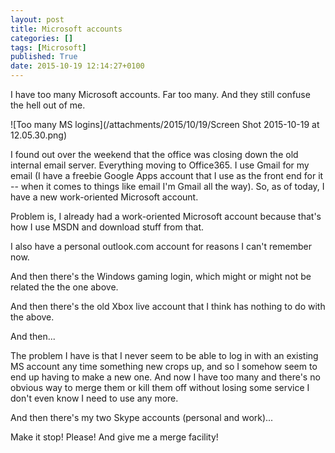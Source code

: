 ```yaml
---
layout: post
title: Microsoft accounts
categories: []
tags: [Microsoft]
published: True
date: 2015-10-19 12:14:27+0100
---
```


I have too many Microsoft accounts. Far too many. And they still confuse
the hell out of me.

![Too many MS logins](/attachments/2015/10/19/Screen Shot 2015-10-19 at 12.05.30.png)

I found out over the weekend that the office was closing down the old internal
email server. Everything moving to Office365. I use Gmail for my email (I have
a freebie Google Apps account that I use as the front end for it -- when it
comes to things like email I'm Gmail all the way). So, as of today, I have
a new work-oriented Microsoft account.

Problem is, I already had a work-oriented Microsoft account because that's how
I use MSDN and download stuff from that.

I also have a personal outlook.com account for reasons I can't remember now.

And then there's the Windows gaming login, which might or might not be related
the the one above.

And then there's the old Xbox live account that I think has nothing to do with
the above.

And then...

The problem I have is that I never seem to be able to log in with an existing
MS account any time something new crops up, and so I somehow seem to end up
having to make a new one. And now I have too many and there's no obvious way
to merge them or kill them off without losing some service I don't even know
I need to use any more.

And then there's my two Skype accounts (personal and work)...

Make it stop! Please! And give me a merge facility!